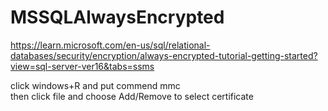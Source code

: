 # MSSQLAlwaysEncrypted
https://learn.microsoft.com/en-us/sql/relational-databases/security/encryption/always-encrypted-tutorial-getting-started?view=sql-server-ver16&tabs=ssms

click windows+R  and put commend mmc    
then click file and choose Add/Remove to select certificate
